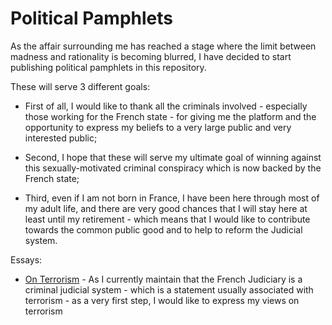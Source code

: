 # Political Pamphlets

As the affair surrounding me has reached a stage where the limit between madness and rationality is becoming blurred, I have decided to start publishing political pamphlets in this repository.

These will serve 3 different goals:

* First of all, I would like to thank all the criminals involved - especially those working for the French state - for giving me the platform and the opportunity to express my beliefs to a very large public and very interested public;

* Second, I hope that these will serve my ultimate goal of winning against this sexually-motivated criminal conspiracy which is now backed by the French state;

* Third, even if I am not born in France, I have been here through most of my adult life, and there are very good chances that I will stay here at least until my retirement - which means that I would like to contribute towards the common public good and to help to reform the Judicial system.


Essays:
* [On Terrorism](https://github.com/mmomtchev/pamphlets/blob/master/On_Terrorism.md) - As I currently maintain that the French Judiciary is a criminal judicial system - which is a statement usually associated with terrorism - as a very first step, I would like to express my views on terrorism
